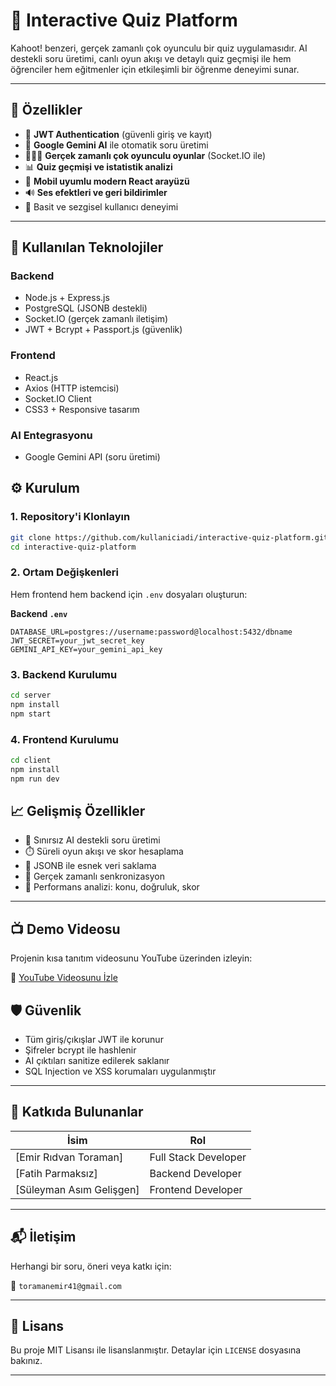 # 🎯 Interactive Quiz Platform

Kahoot! benzeri, gerçek zamanlı çok oyunculu bir quiz uygulamasıdır. AI destekli soru üretimi, canlı oyun akışı ve detaylı quiz geçmişi ile hem öğrenciler hem eğitmenler için etkileşimli bir öğrenme deneyimi sunar.

---

## 🚀 Özellikler

- 🔐 **JWT Authentication** (güvenli giriş ve kayıt)
- 🤖 **Google Gemini AI** ile otomatik soru üretimi
- 🧑‍🤝‍🧑 **Gerçek zamanlı çok oyunculu oyunlar** (Socket.IO ile)
- 📊 **Quiz geçmişi ve istatistik analizi**
- 📱 **Mobil uyumlu modern React arayüzü**
- 🔊 **Ses efektleri ve geri bildirimler**
- 🎨 Basit ve sezgisel kullanıcı deneyimi

---

## 🧱 Kullanılan Teknolojiler

### Backend
- Node.js + Express.js
- PostgreSQL (JSONB destekli)
- Socket.IO (gerçek zamanlı iletişim)
- JWT + Bcrypt + Passport.js (güvenlik)

### Frontend
- React.js 
- Axios (HTTP istemcisi)
- Socket.IO Client
- CSS3 + Responsive tasarım

### AI Entegrasyonu
- Google Gemini API (soru üretimi)



## ⚙️ Kurulum

### 1. Repository'i Klonlayın

```bash
git clone https://github.com/kullaniciadi/interactive-quiz-platform.git
cd interactive-quiz-platform
```

### 2. Ortam Değişkenleri

Hem frontend hem backend için `.env` dosyaları oluşturun:

**Backend `.env`**

```env
DATABASE_URL=postgres://username:password@localhost:5432/dbname
JWT_SECRET=your_jwt_secret_key
GEMINI_API_KEY=your_gemini_api_key
```

### 3. Backend Kurulumu

```bash
cd server
npm install
npm start
```

### 4. Frontend Kurulumu

```bash
cd client
npm install
npm run dev
```



## 📈 Gelişmiş Özellikler

- 🎯 Sınırsız AI destekli soru üretimi
- ⏱️ Süreli oyun akışı ve skor hesaplama
- 📂 JSONB ile esnek veri saklama
- 📶 Gerçek zamanlı senkronizasyon
- 🧠 Performans analizi: konu, doğruluk, skor

---

## 📺 Demo Videosu

Projenin kısa tanıtım videosunu YouTube üzerinden izleyin:

🔗 [YouTube Videosunu İzle](https://youtu.be/r2fVEGFXOd4)



## 🛡️ Güvenlik

- Tüm giriş/çıkışlar JWT ile korunur
- Şifreler bcrypt ile hashlenir
- AI çıktıları sanitize edilerek saklanır
- SQL Injection ve XSS korumaları uygulanmıştır

---

## 👥 Katkıda Bulunanlar

| İsim | Rol |
|------|-----|
| [Emir Rıdvan Toraman] | Full Stack Developer|
| [Fatih Parmaksız] | Backend Developer |
| [Süleyman Asım Gelişgen] | Frontend Developer |

---

## 📬 İletişim

Herhangi bir soru, öneri veya katkı için:

📧 `toramanemir41@gmail.com`

---

## 📝 Lisans

Bu proje MIT Lisansı ile lisanslanmıştır. Detaylar için `LICENSE` dosyasına bakınız.

---


